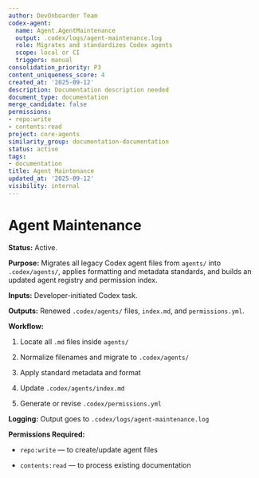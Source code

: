 ```yaml
---
author: DevOnboarder Team
codex-agent:
  name: Agent.AgentMaintenance
  output: .codex/logs/agent-maintenance.log
  role: Migrates and standardizes Codex agents
  scope: local or CI
  triggers: manual
consolidation_priority: P3
content_uniqueness_score: 4
created_at: '2025-09-12'
description: Documentation description needed
document_type: documentation
merge_candidate: false
permissions:
- repo:write
- contents:read
project: core-agents
similarity_group: documentation-documentation
status: active
tags:
- documentation
title: Agent Maintenance
updated_at: '2025-09-12'
visibility: internal
---
```


# Agent Maintenance

**Status:** Active.

**Purpose:** Migrates all legacy Codex agent files from `agents/` into `.codex/agents/`, applies formatting and metadata standards, and builds an updated agent registry and permission index.

**Inputs:** Developer-initiated Codex task.

**Outputs:** Renewed `.codex/agents/` files, `index.md`, and `permissions.yml`.

**Workflow:**

1. Locate all `.md` files inside `agents/`

2. Normalize filenames and migrate to `.codex/agents/`

3. Apply standard metadata and format

4. Update `.codex/agents/index.md`

5. Generate or revise `.codex/permissions.yml`

**Logging:** Output goes to `.codex/logs/agent-maintenance.log`

**Permissions Required:**

- `repo:write` — to create/update agent files

- `contents:read` — to process existing documentation
